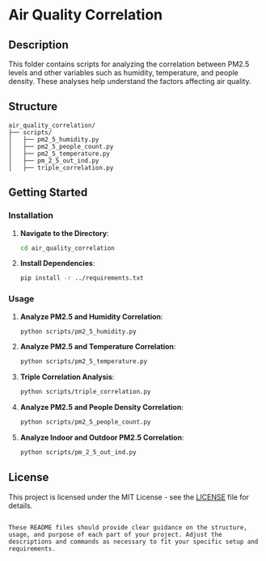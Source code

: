 # Air Quality Correlation

## Description

This folder contains scripts for analyzing the correlation between PM2.5 levels and other variables such as humidity, temperature, and people density. These analyses help understand the factors affecting air quality.

## Structure

```
air_quality_correlation/
├── scripts/
│   ├── pm2_5_humidity.py
│   ├── pm2_5_people_count.py
│   ├── pm2_5_temperature.py
│   ├── pm_2_5_out_ind.py
│   ├── triple_correlation.py
```

## Getting Started

### Installation

1. **Navigate to the Directory**:
   ```sh
   cd air_quality_correlation
   ```

2. **Install Dependencies**:
   ```sh
   pip install -r ../requirements.txt
   ```

### Usage

1. **Analyze PM2.5 and Humidity Correlation**:
   ```sh
   python scripts/pm2_5_humidity.py
   ```

2. **Analyze PM2.5 and Temperature Correlation**:
   ```sh
   python scripts/pm2_5_temperature.py
   ```

3. **Triple Correlation Analysis**:
   ```sh
   python scripts/triple_correlation.py
   ```

4. **Analyze PM2.5 and People Density Correlation**:
   ```sh
   python scripts/pm2_5_people_count.py
   ```

5. **Analyze Indoor and Outdoor PM2.5 Correlation**:
   ```sh
   python scripts/pm_2_5_out_ind.py
   ```

## License

This project is licensed under the MIT License - see the [LICENSE](LICENSE) file for details.
```

These README files should provide clear guidance on the structure, usage, and purpose of each part of your project. Adjust the descriptions and commands as necessary to fit your specific setup and requirements.
